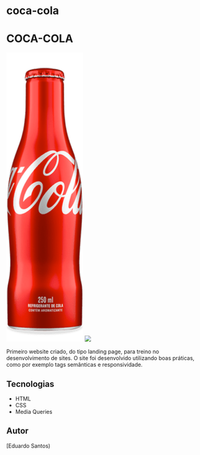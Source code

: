 # coca-cola
# COCA-COLA
![](./img/coca-cola.png)
![](./img/Captura%20de%20Tela%202025-03-17%20%C3%A0s%2011.25.57.png)

Primeiro website criado, do tipo landing page, para treino no desenvolvimento de sites.
O site foi desenvolvido utilizando boas práticas, como por exemplo tags semânticas e responsividade.

## Tecnologias
* HTML
* CSS
* Media Queries

## Autor
[Eduardo Santos)

